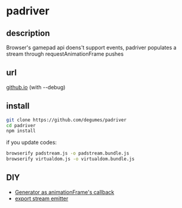# padriver

## description
Browser's gamepad api doens't support events, padriver populates a stream through requestAnimationFrame pushes

## url
[github.io](https://itacirgabral.github.io/padriver) (with --debug)

## install
```sh
git clone https://github.com/degumes/padriver
cd padriver
npm install
```
if you update codes:
```sh
browserify padstream.js -o padstream.bundle.js
browserify virtualdom.js -o virtualdom.bundle.js
```

## DIY
* [Generator as animationFrame's callback](https://github.com/degumes/padriver/wiki/generator)
* [export stream emitter](https://github.com/degumes/padriver/wiki/stream)
